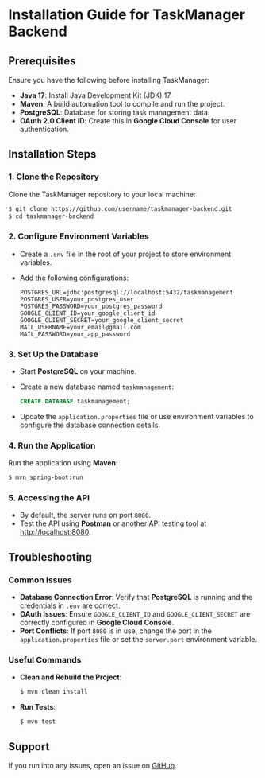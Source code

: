 # Installation Guide for TaskManager Backend

## Prerequisites

Ensure you have the following before installing TaskManager:

- **Java 17**: Install Java Development Kit (JDK) 17.
- **Maven**: A build automation tool to compile and run the project.
- **PostgreSQL**: Database for storing task management data.
- **OAuth 2.0 Client ID**: Create this in **Google Cloud Console** for user authentication.

## Installation Steps

### 1. Clone the Repository
Clone the TaskManager repository to your local machine:

```sh
$ git clone https://github.com/username/taskmanager-backend.git
$ cd taskmanager-backend
```

### 2. Configure Environment Variables

- Create a `.env` file in the root of your project to store environment variables.
- Add the following configurations:

  ```
  POSTGRES_URL=jdbc:postgresql://localhost:5432/taskmanagement
  POSTGRES_USER=your_postgres_user
  POSTGRES_PASSWORD=your_postgres_password
  GOOGLE_CLIENT_ID=your_google_client_id
  GOOGLE_CLIENT_SECRET=your_google_client_secret
  MAIL_USERNAME=your_email@gmail.com
  MAIL_PASSWORD=your_app_password
  ```

### 3. Set Up the Database

- Start **PostgreSQL** on your machine.
- Create a new database named `taskmanagement`:

  ```sql
  CREATE DATABASE taskmanagement;
  ```

- Update the `application.properties` file or use environment variables to configure the database connection details.

### 4. Run the Application

Run the application using **Maven**:

```sh
$ mvn spring-boot:run
```

### 5. Accessing the API

- By default, the server runs on port `8080`.
- Test the API using **Postman** or another API testing tool at [http://localhost:8080](http://localhost:8080).

## Troubleshooting

### Common Issues

- **Database Connection Error**: Verify that **PostgreSQL** is running and the credentials in `.env` are correct.
- **OAuth Issues**: Ensure `GOOGLE_CLIENT_ID` and `GOOGLE_CLIENT_SECRET` are correctly configured in **Google Cloud Console**.
- **Port Conflicts**: If port `8080` is in use, change the port in the `application.properties` file or set the `server.port` environment variable.

### Useful Commands

- **Clean and Rebuild the Project**:
  ```sh
  $ mvn clean install
  ```
- **Run Tests**:
  ```sh
  $ mvn test
  ```

## Support

If you run into any issues, open an issue on [GitHub](https://github.com/username/taskmanager-backend/issues).

